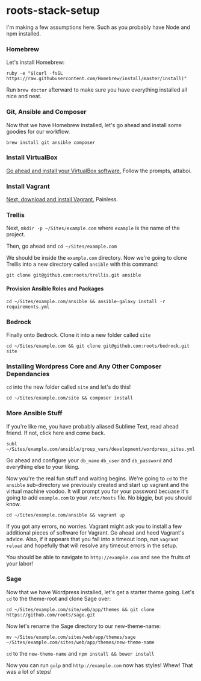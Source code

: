 # roots-stack-setup

I'm making a few assumptions here. Such as you probably have Node and npm installed.


### Homebrew

Let's install Homebrew:

`ruby -e "$(curl -fsSL https://raw.githubusercontent.com/Homebrew/install/master/install)"`

Run `brew doctor` afterward to make sure you have everything installed all nice and neat.


### Git, Ansible and Composer

Now that we have Homebrew installed, let's go ahead and install some goodies for our workflow.

`brew install git ansible composer`


### Install VirtualBox

[Go ahead and install your VirtualBox software.](https://www.virtualbox.org/wiki/Downloads) Follow the prompts, attaboi.

### Install Vagrant

[Next, download and install Vagrant.](https://www.vagrantup.com/downloads.html) Painless.


### Trellis

Next, `mkdir -p ~/Sites/example.com` where `example` is the name of the project.

Then, go ahead and `cd ~/Sites/example.com`

We should be inside the `example.com` directory. Now we're going to clone Trellis into a new directory called `ansible` with this command:

`git clone git@github.com:roots/trellis.git ansible`

#### Provision Ansible Roles and Packages

`cd ~/Sites/example.com/ansible && ansible-galaxy install -r requirements.yml`


### Bedrock

Finally onto Bedrock. Clone it into a new folder called `site`

`cd ~/Sites/example.com && git clone git@github.com:roots/bedrock.git site`


### Installing Wordpress Core and Any Other Composer Dependancies

`cd` into the new folder called `site` and let's do this!

`cd ~/Sites/example.com/site && composer install`


### More Ansible Stuff

If you're like me, you have probably aliased Sublime Text, read ahead friend. If not, click here and come back.

`subl ~/Sites/example.com/ansible/group_vars/development/wordpress_sites.yml`

Go ahead and configure your `db_name` `db_user` and `db_password` and everything else to your liking.


Now you're the real fun stuff and waiting begins. We're going to `cd` to the `ansible` sub-directory we previously created and start up vagrant and the virtual machine voodoo. It will prompt you for your password becuase it's going to add `example.com` to your `/etc/hosts` file. No biggie, but you should know.

`cd ~/Sites/example.com/ansible && vagrant up`

If you got any errors, no worries. Vagrant might ask you to install a few additional pieces of software for Vagrant. Go ahead and heed Vagrant's advice. Also, if it appears that you fall into a timeout loop, run `vagrant reload` and hopefully that will resolve any timeout errors in the setup. 

You should be able to navigate to `http://example.com` and see the fruits of your labor!


### Sage

Now that we have Wordpress installed, let's get a starter theme going. Let's `cd` to the theme-root and clone Sage over:

`cd ~/Sites/example.com/site/web/app/themes && git clone https://github.com/roots/sage.git` 

Now let's rename the Sage directory to our new-theme-name:

`mv ~/Sites/example.com/sites/web/app/themes/sage ~/Sites/example.com/sites/web/app/themes/new-theme-name`

`cd` to the `new-theme-name` and `npm install && bower install`

Now you can run `gulp` and `http://example.com` now has styles! Whew! That was a lot of steps! 


